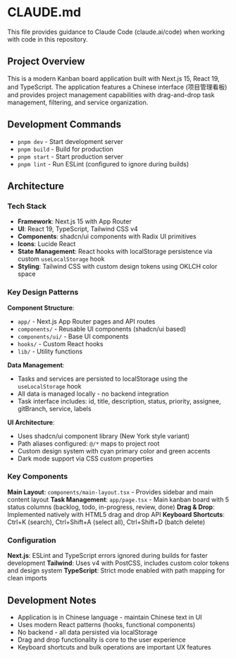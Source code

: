 # CLAUDE.md

This file provides guidance to Claude Code (claude.ai/code) when working with code in this repository.

## Project Overview

This is a modern Kanban board application built with Next.js 15, React 19, and TypeScript. The application features a Chinese interface (项目管理看板) and provides project management capabilities with drag-and-drop task management, filtering, and service organization.

## Development Commands

- `pnpm dev` - Start development server
- `pnpm build` - Build for production  
- `pnpm start` - Start production server
- `pnpm lint` - Run ESLint (configured to ignore during builds)

## Architecture

### Tech Stack
- **Framework**: Next.js 15 with App Router
- **UI**: React 19, TypeScript, Tailwind CSS v4
- **Components**: shadcn/ui components with Radix UI primitives
- **Icons**: Lucide React
- **State Management**: React hooks with localStorage persistence via custom `useLocalStorage` hook
- **Styling**: Tailwind CSS with custom design tokens using OKLCH color space

### Key Design Patterns

**Component Structure**:
- `app/` - Next.js App Router pages and API routes
- `components/` - Reusable UI components (shadcn/ui based)
- `components/ui/` - Base UI components
- `hooks/` - Custom React hooks
- `lib/` - Utility functions

**Data Management**:
- Tasks and services are persisted to localStorage using the `useLocalStorage` hook
- All data is managed locally - no backend integration
- Task interface includes: id, title, description, status, priority, assignee, gitBranch, service, labels

**UI Architecture**:
- Uses shadcn/ui component library (New York style variant)
- Path aliases configured: `@/*` maps to project root
- Custom design system with cyan primary color and green accents
- Dark mode support via CSS custom properties

### Key Components

**Main Layout**: `components/main-layout.tsx` - Provides sidebar and main content layout
**Task Management**: `app/page.tsx` - Main kanban board with 5 status columns (backlog, todo, in-progress, review, done)
**Drag & Drop**: Implemented natively with HTML5 drag and drop API
**Keyboard Shortcuts**: Ctrl+K (search), Ctrl+Shift+A (select all), Ctrl+Shift+D (batch delete)

### Configuration

**Next.js**: ESLint and TypeScript errors ignored during builds for faster development
**Tailwind**: Uses v4 with PostCSS, includes custom color tokens and design system
**TypeScript**: Strict mode enabled with path mapping for clean imports

## Development Notes

- Application is in Chinese language - maintain Chinese text in UI
- Uses modern React patterns (hooks, functional components)
- No backend - all data persisted via localStorage
- Drag and drop functionality is core to the user experience
- Keyboard shortcuts and bulk operations are important UX features